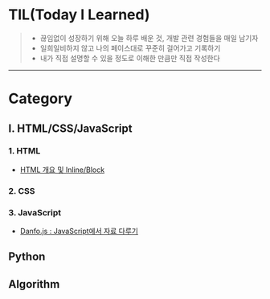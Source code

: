 # TIL(Today I Learned)

> * 끊임없이 성장하기 위해 오늘 하루 배운 것, 개발 관련 경험들을 매일 남기자
> * 일희일비하지 않고 나의 페이스대로 꾸준히 걸어가고 기록하기
> * 내가 직접 설명할 수 있을 정도로 이해한 만큼만 직접 작성한다
------------------------------------------------------------------------------------------------------------------------

# Category
## Ⅰ. HTML/CSS/JavaScript
  ### 1. HTML
  * [HTML 개요 및 Inline/Block](https://github.com/serothie/TIL/blob/main/html/201230.md)
  ### 2. CSS
  ### 3. JavaScript
  * [Danfo.js : JavaScript에서 자료 다루기](https://github.com/serothie/TIL/blob/main/JavaScript/201229.md)
## Python
## Algorithm
